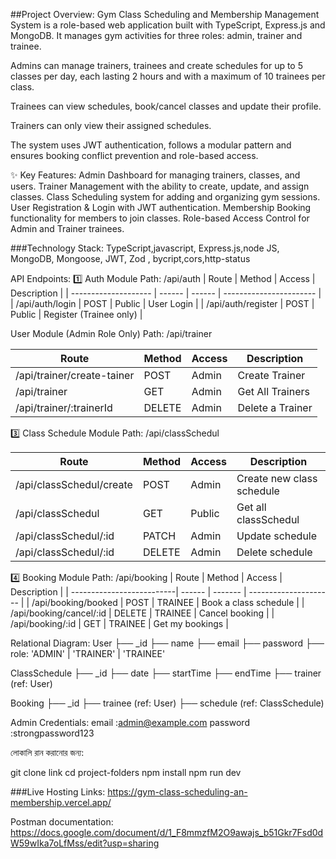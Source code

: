 ##Project Overview:
Gym Class Scheduling and Membership Management System is a role-based web application built with TypeScript, Express.js and MongoDB. It manages gym activities for three roles: admin, trainer and trainee.

Admins can manage trainers, trainees and create schedules for up to 5 classes per day, each lasting 2 hours and with a maximum of 10 trainees per class.

Trainees can view schedules, book/cancel classes and update their profile.

Trainers can only view their assigned schedules.

The system uses JWT authentication, follows a modular pattern and ensures booking conflict prevention and role-based access.

✨ Key Features:
Admin Dashboard for managing trainers, classes, and users.
Trainer Management with the ability to create, update, and assign classes.
Class Scheduling system for adding and organizing gym sessions.
User Registration & Login with JWT authentication.
Membership Booking functionality for members to join classes.
Role-based Access Control for Admin and Trainer trainees.

###Technology Stack:
TypeScript,javascript, Express.js,node JS, MongoDB, Mongoose, JWT, Zod , bycript,cors,http-status

API Endpoints:
1️⃣ Auth Module
Path: /api/auth
| Route | Method | Access | Description |
| -------------------- | ------ | ------ | ----------------------- |
| /api/auth/login     | POST | Public | User Login |
| /api/auth/register | POST | Public | Register (Trainee only) |

User Module (Admin Role Only)
Path: /api/trainer

| Route                       | Method | Access | Description      |
| --------------------------- | ------ | ------ | ---------------- |
| /api/trainer/create-tainer | POST   | Admin  | Create Trainer   |
| /api/trainer      | GET    | Admin  | Get All Trainers |
| /api/trainer/:trainerId   | DELETE | Admin  | Delete a Trainer |

3️⃣ Class Schedule Module
Path: /api/classSchedul

| Route                      | Method | Access  | Description                      |
| ------------------------   | ------ | ------- | -------------------------------- |
| /api/classSchedul/create  | POST   | Admin   | Create new class schedule       |
| /api/classSchedul        | GET    | Public  | Get all classSchedul            |
| /api/classSchedul/:id    | PATCH  | Admin   | Update schedule                 |
| /api/classSchedul/:id     | DELETE | Admin   | Delete schedule                 |


4️⃣ Booking Module
Path: /api/booking
| Route                     | Method | Access | Description |
| --------------------------| ------ | ------- | --------------------- |
| /api/booking/booked     | POST   | TRAINEE | Book a class schedule |
| /api/booking/cancel/:id | DELETE | TRAINEE | Cancel booking |
| /api/booking/:id        | GET    | TRAINEE | Get my bookings |

Relational Diagram:
User
├── \_id
├── name
├── email
├── password
├── role: 'ADMIN' | 'TRAINER' | 'TRAINEE'

ClassSchedule
├── \_id
├── date
├── startTime
├── endTime
├── trainer (ref: User)

Booking
├── \_id
├── trainee (ref: User)
├── schedule (ref: ClassSchedule)

Admin Credentials:
email :admin@example.com
password :strongpassword123

লোকালি রান করানোর জন্য:

git clone link
cd project-folders
npm install
npm run dev   

###Live Hosting Links: https://gym-class-scheduling-an-membership.vercel.app/

Postman documentation: https://docs.google.com/document/d/1_F8mmzfM2O9awajs_b51Gkr7Fsd0dW59wIka7oLfMss/edit?usp=sharing